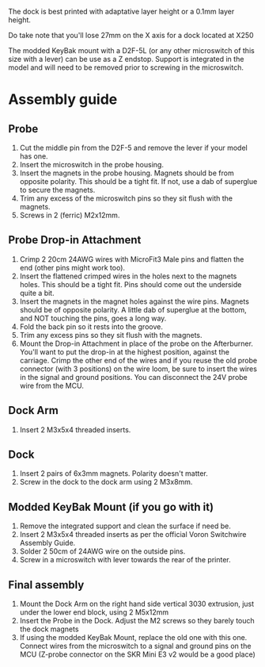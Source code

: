 The dock is best printed with adaptative layer height or a 0.1mm layer height.

Do take note that you'll lose 27mm on the X axis for a dock located at X250

The modded KeyBak mount with a D2F-5L (or any other microswitch of this size with a lever) can be use as a Z endstop. Support is integrated in the model and will need to be removed prior to screwing in the microswitch.

# Assembly guide

## Probe
1. Cut the middle pin from the D2F-5 and remove the lever if your model has one.
2. Insert the microswitch in the probe housing.
3. Insert the magnets in the probe housing. Magnets should be from opposite polarity. This should be a tight fit. If not, use a dab of superglue to secure the magnets.
4. Trim any excess of the microswitch pins so they sit flush with the magnets.
5. Screws in 2 (ferric) M2x12mm.

## Probe Drop-in Attachment
1. Crimp 2 20cm 24AWG wires with MicroFit3 Male pins and flatten the end (other pins might work too).
2. Insert the flattened crimped wires in the holes next to the magnets holes. This should be a tight fit. Pins should come out the underside quite a bit.
3. Insert the magnets in the magnet holes against the wire pins. Magnets should be of opposite polarity. A little dab of superglue at the bottom, and NOT touching the pins, goes a long way.
4. Fold the back pin so it rests into the groove.
5. Trim any excess pins so they sit flush with the magnets.
6. Mount the Drop-in Attachment in place of the probe on the Afterburner. You'll want to put the drop-in at the highest position, against the carriage. Crimp the other end of the wires and if you reuse the old probe connector (with 3 positions) on the wire loom, be sure to insert the wires in the signal and ground positions. You can disconnect the 24V probe wire from the MCU.

## Dock Arm
1. Insert 2 M3x5x4 threaded inserts.

## Dock
1. Insert 2 pairs of 6x3mm magnets. Polarity doesn't matter.
2. Screw in the dock to the dock arm using 2 M3x8mm.

## Modded KeyBak Mount (if you go with it)
1. Remove the integrated support and clean the surface if need be.
2. Insert 2 M3x5x4 threaded inserts as per the official Voron Switchwire Assembly Guide.
3. Solder 2 50cm of 24AWG wire on the outside pins.
4. Screw in a microswitch with lever towards the rear of the printer.

## Final assembly
1. Mount the Dock Arm on the right hand side vertical 3030 extrusion, just under the lower end block, using 2 M5x12mm
2. Insert the Probe in the Dock. Adjust the M2 screws so they barely touch the dock magnets
3. If using the modded KeyBak Mount, replace the old one with this one. Connect wires from the microswitch to a signal and ground pins on the MCU (Z-probe connector on the SKR Mini E3 v2 would be a good place)
